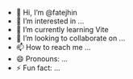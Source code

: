 - 👋 Hi, I’m @fatejhin
- 👀 I’m interested in ...
- 🌱 I’m currently learning Vite
- 💞️ I’m looking to collaborate on ...
- 📫 How to reach me ...
- 😄 Pronouns: ...
- ⚡ Fun fact: ...

<!---
fatejhin/fatejhin is a ✨ special ✨ repository because its `README.md` (this file) appears on your GitHub profile.
You can click the Preview link to take a look at your changes.
--->
